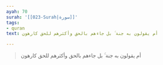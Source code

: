 ```yaml
---
ayah: 70
surah: '[[023-Surah|سورة]]'
tags:
- quran
text: أم يقولون به جنة ۚ بل جاءهم بالحق وأكثرهم للحق كارهون

---
```

> أم يقولون به جنة ۚ بل جاءهم بالحق وأكثرهم للحق كارهون
